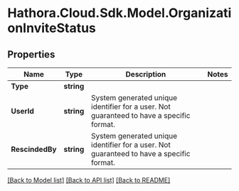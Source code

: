 # Hathora.Cloud.Sdk.Model.OrganizationInviteStatus

## Properties

Name | Type | Description | Notes
------------ | ------------- | ------------- | -------------
**Type** | **string** |  | 
**UserId** | **string** | System generated unique identifier for a user. Not guaranteed to have a specific format. | 
**RescindedBy** | **string** | System generated unique identifier for a user. Not guaranteed to have a specific format. | 

[[Back to Model list]](../README.md#documentation-for-models) [[Back to API list]](../README.md#documentation-for-api-endpoints) [[Back to README]](../README.md)

